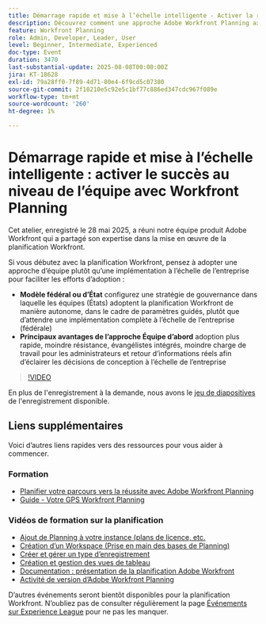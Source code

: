```yaml
---
title: Démarrage rapide et mise à l’échelle intelligente - Activer la réussite au niveau de l’équipe avec Workfront Planning
description: Découvrez comment une approche Adobe Workfront Planning axée sur l’équipe accélère l’adoption, réduit la résistance et crée une base évolutive pour le succès de l’entreprise dans son ensemble.
feature: Workfront Planning
role: Admin, Developer, Leader, User
level: Beginner, Intermediate, Experienced
doc-type: Event
duration: 3470
last-substantial-update: 2025-08-08T00:00:00Z
jira: KT-18628
exl-id: 79a28ff0-7f89-4d71-80e4-6f9cd5c07380
source-git-commit: 2f10210e5c92e5c1bf77c886ed347cdc967f089e
workflow-type: tm+mt
source-wordcount: '260'
ht-degree: 1%

---
```


# Démarrage rapide et mise à l’échelle intelligente : activer le succès au niveau de l’équipe avec Workfront Planning

Cet atelier, enregistré le 28 mai 2025, a réuni notre équipe produit Adobe Workfront qui a partagé son expertise dans la mise en œuvre de la planification Workfront. 

Si vous débutez avec la planification Workfront, pensez à adopter une approche d’équipe plutôt qu’une implémentation à l’échelle de l’entreprise pour faciliter les efforts d’adoption : 

* **Modèle fédéral ou d’État** configurez une stratégie de gouvernance dans laquelle les équipes (États) adoptent la planification Workfront de manière autonome, dans le cadre de paramètres guidés, plutôt que d’attendre une implémentation complète à l’échelle de l’entreprise (fédérale)  
* **Principaux avantages de l’approche Équipe d’abord** adoption plus rapide, moindre résistance, évangélistes intégrés, moindre charge de travail pour les administrateurs et retour d’informations réels afin d’éclairer les décisions de conception à l’échelle de l’entreprise 

>[!VIDEO](https://video.tv.adobe.com/v/3469964/?learn=on&enablevpops)

En plus de l&#39;enregistrement à la demande, nous avons le [jeu de diapositives](https://workfront-experience.s3.us-west-2.amazonaws.com/Training/Guides/Customer+Success+at+Scale/052825+-+Start+Fast,+Scale+Smart+Activating+Team-Level+Success+with+Workfront+Planning.pdf) de l&#39;enregistrement disponible.

## Liens supplémentaires

Voici d’autres liens rapides vers des ressources pour vous aider à commencer. 

### Formation

* [Planifier votre parcours vers la réussite avec Adobe Workfront Planning](https://experienceleaguecommunities.adobe.com/t5/workfront-discussions/event-follow-up-learn-chart-your-course-to-success-with-adobe/td-p/743077)
* [Guide - Votre GPS Workfront Planning](https://workfront-experience.s3.us-west-2.amazonaws.com/Training/Guides/Customer+Success+at+Scale/Workfront+Planning+Guidebook.pdf)

### Vidéos de formation sur la planification

* [Ajout de Planning à votre instance (plans de licence, etc.](https://experienceleague.adobe.com/fr/docs/workfront-learn/tutorials-workfront/workfront-planning/add-planning-to-your-instance)
* [Création d’un Workspace (Prise en main des bases de Planning)](https://experienceleague.adobe.com/fr/docs/workfront-learn/tutorials-workfront/workfront-planning/create-a-workspace)
* [Créer et gérer un type d’enregistrement](https://experienceleague.adobe.com/fr/docs/workfront-learn/tutorials-workfront/workfront-planning/create-and-manage-a-record-type)
* [Création et gestion des vues de tableau](https://experienceleague.adobe.com/fr/docs/workfront-learn/tutorials-workfront/workfront-planning/create-and-manage-table-views)
* [Documentation : présentation de la planification Adobe Workfront](https://experienceleague.adobe.com/en/docs/workfront/using/adobe-workfront-planning/adobe-workfront-planning-general-information/planning-overview)
* [Activité de version d’Adobe Workfront Planning](https://experienceleague.adobe.com/en/docs/workfront/using/product-announcements/product-releases/planning-release-activity/planning-release-activity-article-index)

D’autres événements seront bientôt disponibles pour la planification Workfront. N’oubliez pas de consulter régulièrement la page [Événements sur Experience League](https://experienceleague.adobe.com/events/?filters=Workfront) pour ne pas les manquer.

